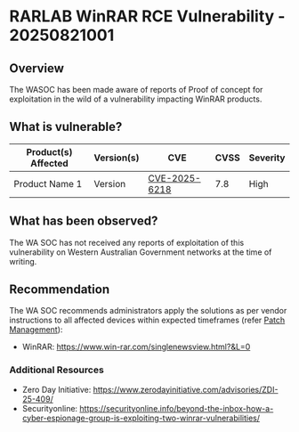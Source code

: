 # RARLAB WinRAR RCE Vulnerability - 20250821001

## Overview

The WASOC has been made aware of reports of Proof of concept for exploitation in the wild of a vulnerability impacting WinRAR products.

## What is vulnerable?

| Product(s) Affected | Version(s) | CVE                                                                                                                                       | CVSS          | Severity                                                        |
| ------------------- | ---------- | ----------------------------------------------------------------------------------------------------------------------------------------- | ------------- | --------------------------------------------------------------- |
| Product Name 1      | Version    | [CVE-2025-6218](https://nvd.nist.gov/vuln/detail/CVE-2025-6218)                                                                         | 7.8     | High      |


## What has been observed?

The WA SOC has not received any reports of exploitation of this vulnerability on Western Australian Government networks at the time of writing.

## Recommendation

The WA SOC recommends administrators apply the solutions as per vendor instructions to all affected devices within expected timeframes (refer [Patch Management](../guidelines/patch-management.md)):

- WinRAR: <https://www.win-rar.com/singlenewsview.html?&L=0>

### Additional Resources

- Zero Day Initiative: <https://www.zerodayinitiative.com/advisories/ZDI-25-409/>
- Securityonline: <https://securityonline.info/beyond-the-inbox-how-a-cyber-espionage-group-is-exploiting-two-winrar-vulnerabilities/>